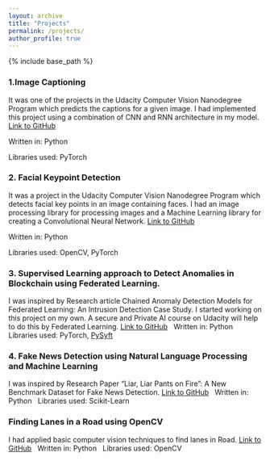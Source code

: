 ```yaml
---
layout: archive
title: "Projects"
permalink: /projects/
author_profile: true
---
```


{% include base_path %}

### 1.Image Captioning

It was one of the projects in the Udacity Computer Vision Nanodegree Program which
predicts the captions for a given image. I had implemented this project using a
combination of CNN and RNN architecture in my model. 
[Link to GitHub](https://github.com/MALLI7622/Udacity-CVND-Projects/tree/master/Image%20Captioning) &nbsp;

Written in: Python &nbsp;

Libraries used: PyTorch &nbsp;

### 2. Facial Keypoint Detection
It was a project in the Udacity Computer Vision Nanodegree Program which detects
facial key points in an image containing faces. I had an image processing library for
processing images and a Machine Learning library for creating a Convolutional Neural
Network. [Link to GitHub](https://github.com/MALLI7622/Udacity-CVND-Projects/tree/master/Facial%20Keypoints%20Detection) &nbsp;

Written in: Python &nbsp;

Libraries used: OpenCV, PyTorch &nbsp;


### 3. Supervised Learning approach to Detect Anomalies in Blockchain using Federated Learning.
I was inspired by Research article Chained Anomaly Detection Models for Federated
Learning: An Intrusion Detection Case Study. I started working on this project on my
own. A secure and Private AI course on Udacity will help to do this by Federated
Learning. [Link to GitHub](https://github.com/MALLI7622/Federated-Blockchain-Anamoly-Detection) &nbsp;
Written in: Python &nbsp;
Libraries used: PyTorch, [PySyft](https://github.com/OpenMined/PySyft) &nbsp;

### 4. Fake News Detection using Natural Language Processing and Machine Learning
I was inspired by Research Paper “Liar, Liar Pants on Fire”: A New Benchmark
Dataset for Fake News Detection. [Link to GitHub](https://github.com/MALLI7622/Fake-News-Detection) &nbsp;
Written in: Python &nbsp;
Libraries used: Scikit-Learn &nbsp;

### Finding Lanes in a Road using OpenCV

I had applied basic computer vision techniques to find lanes in Road. 
[Link to GitHub](https://github.com/MALLI7622/Finding-lanes) &nbsp;
Written in: Python &nbsp;
Libraries used: OpenCV &nbsp;



